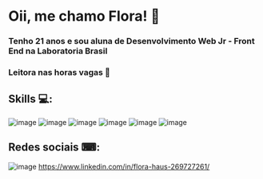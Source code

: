 # Oii, me chamo Flora! 🌸

### Tenho 21 anos e sou aluna de Desenvolvimento Web Jr - Front End na Laboratoria Brasil


### Leitora nas horas vagas 📖

## Skills 💻:
![image](https://user-images.githubusercontent.com/119886168/235764616-5acde0eb-9d95-4442-b82f-5a19250bef17.png) ![image](https://user-images.githubusercontent.com/119886168/235764722-3e3ac264-c848-4e8f-9703-bd83c7f4900d.png) ![image](https://user-images.githubusercontent.com/119886168/235764832-843271f8-49c1-4578-9bee-bf1cb7da1b6e.png) ![image](https://user-images.githubusercontent.com/119886168/235764894-d0570357-bad2-4c04-be84-40d0ad398bb1.png) ![image](https://user-images.githubusercontent.com/119886168/235764929-e49cf571-2930-4827-b3a9-262a23053c2f.png)  ![image](https://user-images.githubusercontent.com/119886168/235764992-bbb77d09-d5be-4ae5-a75c-a078eaad3fa4.png)  

 ## Redes sociais ⌨: 
 ![image](https://user-images.githubusercontent.com/119886168/235765875-632c0407-6a25-41e0-83d3-ca919ce3dc69.png)
https://www.linkedin.com/in/flora-haus-269727261/



